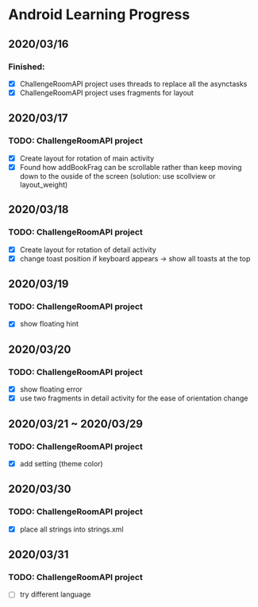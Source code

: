 # Android Learning Progress

## 2020/03/16
### Finished:
- [x] ChallengeRoomAPI project uses threads to replace all the asynctasks
- [x] ChallengeRoomAPI project uses fragments for layout

## 2020/03/17
### TODO: ChallengeRoomAPI project
- [x] Create layout for rotation of main activity
- [x] Found how addBookFrag can be scrollable rather than keep moving down to the ouside of the screen (solution: use scollview or layout_weight)

## 2020/03/18
### TODO: ChallengeRoomAPI project
- [x] Create layout for rotation of detail activity
- [x] change toast position if keyboard appears -> show all toasts at the top

## 2020/03/19
### TODO: ChallengeRoomAPI project
- [x] show floating hint

## 2020/03/20
### TODO: ChallengeRoomAPI project
- [x] show floating error
- [x] use two fragments in detail activity for the ease of orientation change

## 2020/03/21 ~ 2020/03/29
### TODO: ChallengeRoomAPI project
- [x] add setting (theme color)

## 2020/03/30
### TODO: ChallengeRoomAPI project
- [x] place all strings into strings.xml

## 2020/03/31
### TODO: ChallengeRoomAPI project
- [ ] try different language
